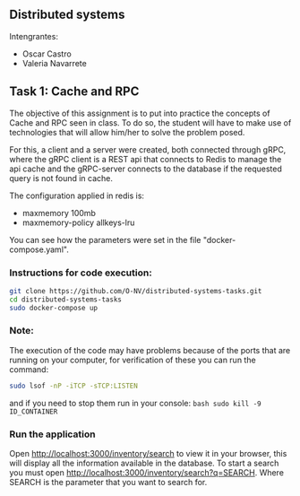 ## Distributed systems 

Intengrantes:
- Oscar Castro
- Valeria Navarrete

## Task 1: Cache and RPC

The objective of this assignment is to put into practice the concepts of Cache and RPC seen in class. To do so, the student will have to make use of technologies that will allow him/her to solve the problem posed.

For this, a client and a server were created, both connected through gRPC, where the gRPC client is a REST api that connects to Redis to manage the api cache and the gRPC-server connects to the database if the requested query is not found in cache.

The configuration applied in redis is:

- maxmemory 100mb
- maxmemory-policy allkeys-lru

You can see how the parameters were set in the file "docker-compose.yaml". 

### Instructions for code execution:
```bash
git clone https://github.com/O-NV/distributed-systems-tasks.git
cd distributed-systems-tasks
sudo docker-compose up
```

### Note:
The execution of the code may have problems because of the ports that are running on your computer, for verification of these you can run the command:
```bash
sudo lsof -nP -iTCP -sTCP:LISTEN
```
and if you need to stop them run in your console: ```bash sudo kill -9 ID_CONTAINER```

### Run the application
Open [http://localhost:3000/inventory/search](http://localhost:3000/inventory/search) to view it in your browser, this will display all the information available in the database. To start a search you must open [http://localhost:3000/inventory/search?q=SEARCH](http://localhost:3000/inventory/search?q=SEARCH). Where SEARCH is the parameter that you want to search for.
